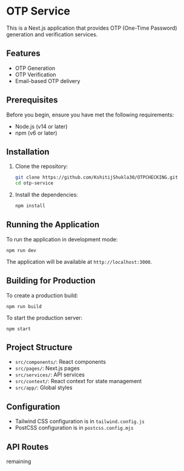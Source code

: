 # OTP Service

This is a Next.js application that provides OTP (One-Time Password) generation and verification services.

## Features

- OTP Generation
- OTP Verification
- Email-based OTP delivery

## Prerequisites

Before you begin, ensure you have met the following requirements:

- Node.js (v14 or later)
- npm (v6 or later)

## Installation

1. Clone the repository:

   ```bash
   git clone https://github.com/KshitijShukla30/OTPCHECKING.git
   cd otp-service
   ```

2. Install the dependencies:
   ```bash
   npm install
   ```

## Running the Application

To run the application in development mode:

```
npm run dev
```

The application will be available at `http://localhost:3000`.

## Building for Production

To create a production build:

```
npm run build
```

To start the production server:

```
npm start
```

## Project Structure

- `src/components/`: React components
- `src/pages/`: Next.js pages
- `src/services/`: API services
- `src/context/`: React context for state management
- `src/app/`: Global styles

## Configuration

- Tailwind CSS configuration is in `tailwind.config.js`
- PostCSS configuration is in `postcss.config.mjs`

## API Routes

remaining
